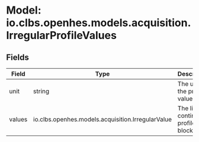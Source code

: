 # Model: io.clbs.openhes.models.acquisition.IrregularProfileValues

## Fields

| Field | Type | Description |
| --- | --- | --- |
| unit | string | The unit of the profile values. |
| values | io.clbs.openhes.models.acquisition.IrregularValue | The list of continuous profile blocks. |

